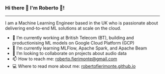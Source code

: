 ### Hi there 👋 I'm Roberto 👨!
---

I am a Machine Learning Engineer based in the UK who is passionate about delivering end-to-end ML solutions at scale on the cloud.

- 🔭 I’m currently working at British Telecom (BT), building and productionising ML models on Google Cloud Platform (GCP)
- 🌱 I’m currently learning MLFlow, Apache Spark, and Apache Beam
- 👯 I’m looking to collaborate on projects about audio data
- 📫 How to reach me: [roberto.fierimonte@gmail.com](mailto:roberto.fierimonte@gmail.com)
- 💻 Where to read more about me: [robertofierimonte.github.io](https://robertofierimonte.com)
<!-- - 🤔 I’m looking for help with ... -->
<!-- - 💬 Ask me about ... -->
<!-- - 😄 Pronouns: ... -->
<!-- - ⚡ Fun fact: ... -->
